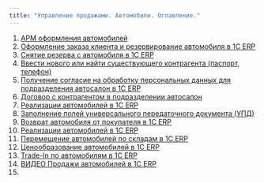 ```yaml
---
title: "Управление продажами. Автомобили. Оглавление."
---
```


1. [АРМ оформления автомобилей](ERP/Управление%20продажами/Автомобили/АРМ%20оформления%20автомобилей.md)
2. [Оформление заказа клиента и резервирование автомобиля в 1С ERP](ERP/Управление%20продажами/Автомобили/Оформление%20заказа%20клиента%20и%20резервирование%20автомобиля%20в%201С%20ERP.md)
3. [Снятие резерва с автомобиля в 1С ERP](ERP/Управление%20продажами/Автомобили/Снятие%20резерва%20с%20автомобиля%20в%201С%20ERP.md)
4. [Ввести нового или найти существующего контрагента (паспорт, телефон)](ERP/Управление%20продажами/Автомобили/Ввести%20нового%20или%20найти%20существующего%20контрагента%20(паспорт,%20телефон).md)
5. [Получение согласие на обработку персональных данных для подразделения автосалон в 1С ERP](ERP/Управление%20продажами/Автомобили/Получение%20согласие%20на%20обработку%20персональных%20данных%20для%20подразделения%20автосалон%20в%201С%20ERP.md)
6. [Договор с контрагентом в подразделении автосалон](ERP/Управление%20продажами/Автомобили/Договор%20с%20контрагентом%20в%20подразделении%20автосалон.md)
7. [Реализации автомобилей в 1С ERP](ERP/Управление%20продажами/Автомобили/Реализации%20автомобилей%20в%201С%20ERP.md)
8. [Заполнение полей универсального передаточного документа (УПД)](Заполнение%20полей%20универсального%20передаточного%20документа%20(УПД).md)
9. [Возврат автомобиля от покупателя в 1С ERP](ERP/Управление%20продажами/Автомобили/Возврат%20автомобиля%20от%20покупателя%20в%201С%20ERP.md)
10. [Реализации автомобилей в 1С ERP](ERP/Управление%20продажами/Автомобили/Реализации%20автомобилей%20в%201С%20ERP.md)
11. [Перемещение автомобилей по складам в 1С ERP](ERP/Управление%20продажами/Автомобили/Перемещение%20автомобилей%20по%20складам%20в%201С%20ERP.md)
12. [Ценообразование автомобилей в 1С ERP](ERP/Управление%20продажами/Автомобили/Ценообразование%20автомобилей%20в%201С%20ERP.md)
13. [Trade-In по автомобилям в 1С ERP](ERP/Управление%20продажами/Автомобили/Trade-In%20по%20автомобилям%20в%201С%20ERP.md)
14. [ВИДЕО Продажи автомобилей в 1С ERP](ERP/Управление%20продажами/Автомобили/ВИДЕО%20Продажи%20автомобилей%20в%201С%20ERP.md)
16. 



